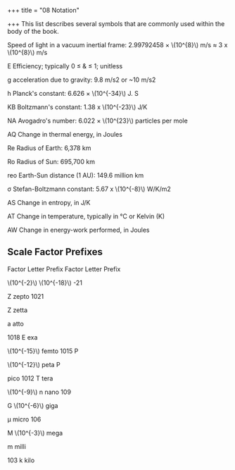 +++
title = "08 Notation"

+++
This list describes several symbols that are commonly used within the body of the book.

Speed of light in a vacuum inertial frame: 2.99792458 × \\(10^{8}\\) m/s ≈ 3 x \\(10^{8}\\) m/s

Ε Efficiency; typically 0 ≤ & ≤ 1; unitless

g acceleration due to gravity: 9.8 m/s2 or ~10 m/s2

h
Planck's constant: 6.626 × \\(10^{-34}\\) J. S

KB
Boltzmann's constant: 1.38 x \\(10^{-23}\\) J/K

ΝΑ
Avogadro's number: 6.022 × \\(10^{23}\\) particles per mole

AQ
Change in thermal energy, in Joules

Re
Radius of Earth: 6,378 km

Ro
Radius of Sun: 695,700 km

reo
Earth-Sun distance (1 AU): 149.6 million km

σ
Stefan-Boltzmann constant: 5.67 x \\(10^{-8}\\) W/K/m2

AS
Change in entropy, in J/K

AT
Change in temperature, typically in °C or Kelvin (K)

AW
Change in energy-work performed, in Joules

## Scale Factor Prefixes
Factor Letter Prefix Factor Letter Prefix

\\(10^{-2}\\) \\(10^{-18}\\)
-21

Z zepto 1021

Z zetta

a
atto

1018
E
exa

\\(10^{-15}\\)
femto
1015
P

\\(10^{-12}\\)
peta
P

pico 1012
T
tera

\\(10^{-9}\\)
n
nano 109

G
\\(10^{-6}\\)
giga

μ
micro 106

M
\\(10^{-3}\\)
mega

m
milli

103
k
kilo
